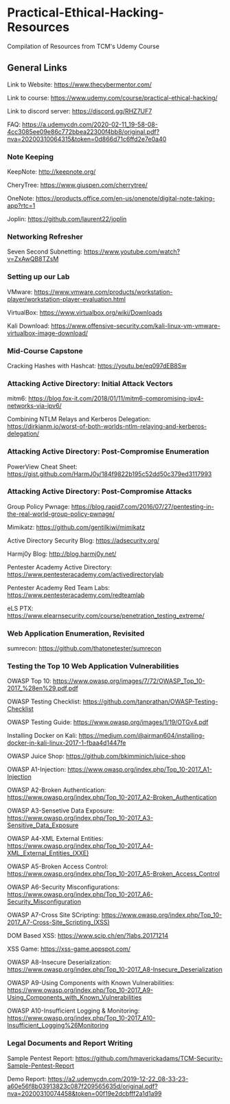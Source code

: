 # Practical-Ethical-Hacking-Resources

Compilation of Resources from TCM's Udemy Course 

## General Links 

Link to Website: https://www.thecybermentor.com/

Link to course: https://www.udemy.com/course/practical-ethical-hacking/

Link to discord server: https://discord.gg/RHZ7UF7

FAQ: https://a.udemycdn.com/2020-02-11_19-58-08-4cc3085ee09e86c772bbea22300f4bb8/original.pdf?nva=20200310064315&token=0d866d71c6ffd2e7e0a40

### Note Keeping
KeepNote: http://keepnote.org/

CheryTree: https://www.giuspen.com/cherrytree/

OneNote: https://products.office.com/en-us/onenote/digital-note-taking-app?rtc=1

Joplin: https://github.com/laurent22/joplin

### Networking Refresher
Seven Second Subnetting: https://www.youtube.com/watch?v=ZxAwQB8TZsM

### Setting up our Lab
VMware: https://www.vmware.com/products/workstation-player/workstation-player-evaluation.html

VirtualBox: https://www.virtualbox.org/wiki/Downloads

Kali Download: https://www.offensive-security.com/kali-linux-vm-vmware-virtualbox-image-download/

### Mid-Course Capstone
Cracking Hashes with Hashcat: https://youtu.be/eq097dEB8Sw

### Attacking Active Directory: Initial Attack Vectors
mitm6: https://blog.fox-it.com/2018/01/11/mitm6-compromising-ipv4-networks-via-ipv6/

Combining NTLM Relays and Kerberos Delegation: https://dirkjanm.io/worst-of-both-worlds-ntlm-relaying-and-kerberos-delegation/

### Attacking Active Directory: Post-Compromise Enumeration
PowerView Cheat Sheet: https://gist.github.com/HarmJ0y/184f9822b195c52dd50c379ed3117993

### Attacking Active Directory: Post-Compromise Attacks
Group Policy Pwnage: https://blog.rapid7.com/2016/07/27/pentesting-in-the-real-world-group-policy-pwnage/

Mimikatz: https://github.com/gentilkiwi/mimikatz

Active Directory Security Blog: https://adsecurity.org/

Harmj0y Blog: http://blog.harmj0y.net/

Pentester Academy Active Directory: https://www.pentesteracademy.com/activedirectorylab

Pentester Academy Red Team Labs: https://www.pentesteracademy.com/redteamlab

eLS PTX: https://www.elearnsecurity.com/course/penetration_testing_extreme/

### Web Application Enumeration, Revisited
sumrecon: https://github.com/thatonetester/sumrecon

### Testing the Top 10 Web Application Vulnerabilities
 OWASP Top 10: https://www.owasp.org/images/7/72/OWASP_Top_10-2017_%28en%29.pdf.pdf
 
 OWASP Testing Checklist: https://github.com/tanprathan/OWASP-Testing-Checklist
 
 OWASP Testing Guide: https://www.owasp.org/images/1/19/OTGv4.pdf
 
 Installing Docker on Kali: https://medium.com/@airman604/installing-docker-in-kali-linux-2017-1-fbaa4d1447fe
 
 OWASP Juice Shop: https://github.com/bkimminich/juice-shop
 
 OWASP A1-Injection: https://www.owasp.org/index.php/Top_10-2017_A1-Injection
 
 OWASP A2-Broken Authentication: https://www.owasp.org/index.php/Top_10-2017_A2-Broken_Authentication
 
 OWASP A3-Sensetive Data Exposure: https://www.owasp.org/index.php/Top_10-2017_A3-Sensitive_Data_Exposure
 
 OWASP A4-XML External Entities: https://www.owasp.org/index.php/Top_10-2017_A4-XML_External_Entities_(XXE)
 
 OWASP A5-Broken Access Control: https://www.owasp.org/index.php/Top_10-2017_A5-Broken_Access_Control
 
 OWASP A6-Security Misconfigurations: https://www.owasp.org/index.php/Top_10-2017_A6-Security_Misconfiguration
 
 OWASP A7-Cross Site SCripting: https://www.owasp.org/index.php/Top_10-2017_A7-Cross-Site_Scripting_(XSS)
 
 DOM Based XSS: https://www.scip.ch/en/?labs.20171214
 
 XSS Game: https://xss-game.appspot.com/
 
 OWASP A8-Insecure Deserialization: https://www.owasp.org/index.php/Top_10-2017_A8-Insecure_Deserialization
 
 OWASP A9-Using Components with Known Vulnerabilities: https://www.owasp.org/index.php/Top_10-2017_A9-Using_Components_with_Known_Vulnerabilities
 
 OWASP A10-Insufficient Logging & Monitoring: https://www.owasp.org/index.php/Top_10-2017_A10-Insufficient_Logging%26Monitoring
 
 ### Legal Documents and Report Writing
 Sample Pentest Report: https://github.com/hmaverickadams/TCM-Security-Sample-Pentest-Report
 
 Demo Report: https://a2.udemycdn.com/2019-12-22_08-33-23-a60e56f8b03913823c087f209565635d/original.pdf?nva=20200310074458&token=00f19e2dcbfff2a1d1a99
 
 
